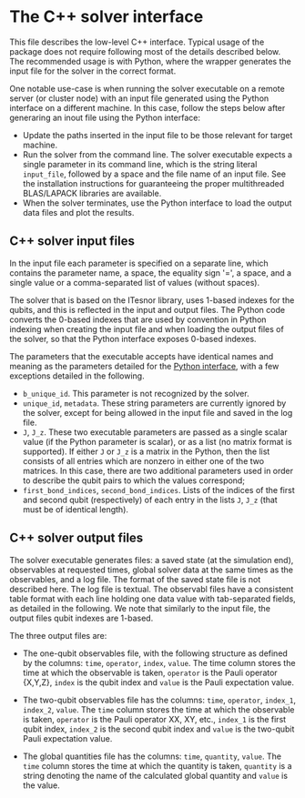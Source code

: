 # The C++ solver interface  
This file describes the low-level C++ interface. Typical usage of the package does not require following most of the details described below. The recommended usage is with Python, where the wrapper generates the input file for the solver in the correct format.

One notable use-case is when running the solver executable on a remote server (or cluster node) with an input file generated using the Python interface on a different machine.  In this case, follow the steps below after generaring an inout file using the Python interface:
* Update the paths inserted in the input file to be those relevant for target machine.
* Run the solver from the command line. The solver executable expects a single parameter in its command line,
which is the string literal `input_file`, followed by a space and the file name of an input file. See the installation instructions for guaranteeing the proper multithreaded BLAS/LAPACK libraries are available.
* When the solver terminates, use the Python interface to load the output data files and plot the results.

## C++ solver input files

In the input file each parameter is specified on a separate line,
which contains the parameter name, a space, the equality sign '=',
a space, and a single value or a comma-separated list of values (without spaces).

The solver that is based on the ITesnor library, uses 1-based indexes for the qubits,
and this is reflected in the input and output files.
The Python code converts the 0-based indexes that are used by convention in Python indexing
when creating the input file and when loading the output files of the solver, so that the Python interface exposes 0-based indexes.

The parameters that the executable accepts have identical names and meaning
as the parameters detailed for the [Python interface](API_DOCS.md), with a few exceptions detailed in the following.  
* `b_unique_id`. This parameter is not recognized by the solver.
* `unique_id`, `metadata`. These string parameters are currently ignored by the solver, except for being allowed in the input file and saved in the log file.
* `J`, `J_z`. These two executable parameters are passed as a single scalar value
  (if the Python parameter is scalar), or as a list (no matrix format is supported).
  If either `J` or `J_z` is a matrix in the Python, then the list consists of
  all entries which are nonzero in either one of the two matrices.
  In this case, there are two additional parameters used in order to describe
  the qubit pairs to which the values correspond;
* `first_bond_indices`, `second_bond_indices`. Lists of the indices of the
  first and second qubit (respectively) of each entry in the lists
  `J`, `J_z` (that must be of identical length).

## C++ solver output files

The solver executable generates files: a saved state (at the simulation end), observables at requested times, global solver data at the same times as the observables, and a log file.
The format of the saved state file is not described here. 
The log file is textual. The observabl files have a consistent table format with each line holding one data value with tab-separated fields, as detailed in the following. We note that similarly to the input file, the output files qubit indexes are 1-based.

The three output files are:
* The one-qubit observables file, with the following structure as defined by the columns:
  `time`, `operator`, `index`, `value`. The time column stores the time at which the observable
  is taken, `operator` is the Pauli operator {X,Y,Z}, `index` is the qubit index and
  `value` is the Pauli expectation value.

* The two-qubit observables file has the columns:
  `time`, `operator`, `index_1`, `index_2`, `value`. 
  The `time` column stores the time at which the observable is taken,
  `operator` is the Pauli operator XX, XY, etc., `index_1` is the first qubit
  index, `index_2` is the second qubit index and `value` is the 
  two-qubit Pauli expectation value.

* The global quantities file has the columns: `time`, `quantity`, 
  `value`. The `time` column stores the time at which the quantity is taken,
  `quantity` is a string denoting the name of the calculated global quantity 
  and `value` is the value.

